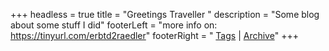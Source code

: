 +++
headless = true
title = "Greetings Traveller "
description = "Some blog about some stuff I did"
footerLeft = "more info on: https://tinyurl.com/erbtd2raedler"
footerRight = " [Tags](/tags/) | [Archive](/posts/)"
+++
